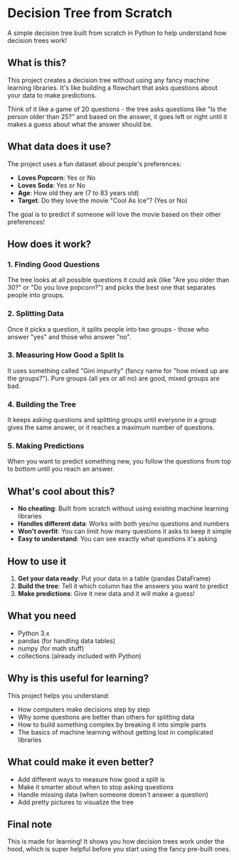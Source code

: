 # Decision Tree from Scratch

A simple decision tree built from scratch in Python to help understand how decision trees work!

## What is this?

This project creates a decision tree without using any fancy machine learning libraries. It's like building a flowchart that asks questions about your data to make predictions.

Think of it like a game of 20 questions - the tree asks questions like "Is the person older than 25?" and based on the answer, it goes left or right until it makes a guess about what the answer should be.

## What data does it use?

The project uses a fun dataset about people's preferences:
- **Loves Popcorn**: Yes or No
- **Loves Soda**: Yes or No 
- **Age**: How old they are (7 to 83 years old)
- **Target**: Do they love the movie "Cool As Ice"? (Yes or No)

The goal is to predict if someone will love the movie based on their other preferences!

## How does it work?

### 1. Finding Good Questions
The tree looks at all possible questions it could ask (like "Are you older than 30?" or "Do you love popcorn?") and picks the best one that separates people into groups.

### 2. Splitting Data
Once it picks a question, it splits people into two groups - those who answer "yes" and those who answer "no".

### 3. Measuring How Good a Split Is
It uses something called "Gini impurity" (fancy name for "how mixed up are the groups?"). Pure groups (all yes or all no) are good, mixed groups are bad.

### 4. Building the Tree
It keeps asking questions and splitting groups until everyone in a group gives the same answer, or it reaches a maximum number of questions.

### 5. Making Predictions
When you want to predict something new, you follow the questions from top to bottom until you reach an answer.

## What's cool about this?

- **No cheating**: Built from scratch without using existing machine learning libraries
- **Handles different data**: Works with both yes/no questions and numbers
- **Won't overfit**: You can limit how many questions it asks to keep it simple
- **Easy to understand**: You can see exactly what questions it's asking

## How to use it

1. **Get your data ready**: Put your data in a table (pandas DataFrame)
2. **Build the tree**: Tell it which column has the answers you want to predict
3. **Make predictions**: Give it new data and it will make a guess!

## What you need

- Python 3.x
- pandas (for handling data tables)
- numpy (for math stuff)
- collections (already included with Python)

## Why is this useful for learning?

This project helps you understand:
- How computers make decisions step by step
- Why some questions are better than others for splitting data
- How to build something complex by breaking it into simple parts
- The basics of machine learning without getting lost in complicated libraries

## What could make it even better?

- Add different ways to measure how good a split is
- Make it smarter about when to stop asking questions
- Handle missing data (when someone doesn't answer a question)
- Add pretty pictures to visualize the tree

## Final note

This is made for learning! It shows you how decision trees work under the hood, which is super helpful before you start using the fancy pre-built ones.
